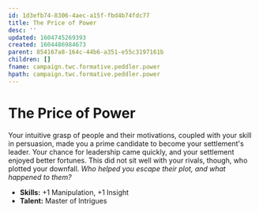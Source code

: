 ```yaml
---
id: 1d3efb74-8306-4aec-a15f-fbd4b74fdc77
title: The Price of Power
desc: ''
updated: 1604745269393
created: 1604486984673
parent: 854167a8-164c-44b6-a351-e55c3197161b
children: []
fname: campaign.twc.formative.peddler.power
hpath: campaign.twc.formative.peddler.power
---
```

# The Price of Power

Your intuitive grasp of people and their motivations, coupled with your skill in persuasion, made you a prime candidate to become your settlement's leader. Your chance for leadership came quickly, and your settlement enjoyed better fortunes. This did not sit well with your rivals, though, who plotted your downfall. 
_Who helped you escape their plot, and what happened to them?_

- **Skills:** +1 Manipulation, +1 Insight
- **Talent:** Master of Intrigues

